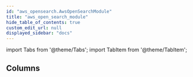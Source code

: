 ```yaml
---
id: "aws_opensearch.AwsOpenSearchModule"
title: "aws_open_search_module"
hide_table_of_contents: true
custom_edit_url: null
displayed_sidebar: "docs"
---
```


import Tabs from '@theme/Tabs';
import TabItem from '@theme/TabItem';

## Columns
